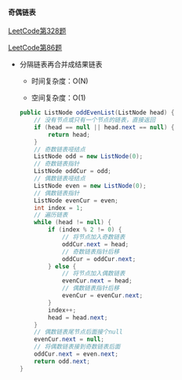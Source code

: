 #### 奇偶链表

[LeetCode第328题](https://leetcode-cn.com/problems/odd-even-linked-list/)

[LeetCode第86题](https://leetcode-cn.com/problems/partition-list/)

- 分隔链表再合并成结果链表

  - 时间复杂度：O(N)

  - 空间复杂度：O(1)

  ```java
  public ListNode oddEvenList(ListNode head) {
      // 没有节点或只有一个节点的链表，直接返回
      if (head == null || head.next == null) {
          return head;
      }
      // 奇数链表哑结点
      ListNode odd = new ListNode(0);
      // 奇数链表指针
      ListNode oddCur = odd;
      // 偶数链表哑结点
      ListNode even = new ListNode(0);
      // 偶数链表指针
      ListNode evenCur = even;
      int index = 1;
      // 遍历链表
      while (head != null) {
          if (index % 2 != 0) {
              // 将节点加入奇数链表
              oddCur.next = head;
              // 奇数链表指针后移
              oddCur = oddCur.next;
          } else {
              // 将节点加入偶数链表
              evenCur.next = head;
              // 偶数链表指针后移
              evenCur = evenCur.next;
          }
          index++;
          head = head.next;
      }
      // 偶数链表尾节点后面接个null
      evenCur.next = null;
      // 将偶数链表接到奇数链表后面
      oddCur.next = even.next;
      return odd.next;
  }
  ```
